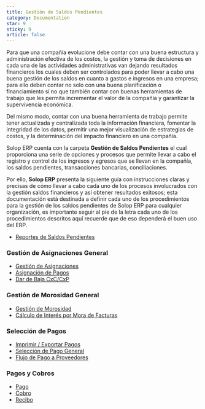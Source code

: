 ```yaml
---
title: Gestión de Saldos Pendientes
category: Documentation
star: 9
sticky: 9
article: false
---
```


Para que una compañía evolucione debe contar con una buena estructura y administración efectiva de los costos, la gestión y toma de decisiones en cada una de las actividades administrativas van dejando resultados financieros los cuales deben ser controlados para poder llevar a cabo una buena gestión de los saldos en cuanto a gastos e ingresos en una empresa; para ello deben contar no solo con una buena planificación o financiamiento sí no que también contar con buenas herramientas de trabajo que les permita incrementar el valor de la compañía y garantizar la supervivencia económica.

Del mismo modo, contar con una buena herramienta de trabajo permite tener actualizada y centralizada toda la información financiera, fomentar la integridad de los datos, permitir una mejor visualización de estrategias de costos, y la determinación del impacto financiero en una compañía.

Solop ERP cuenta con la carpeta **Gestión de Saldos Pendientes** el cual proporciona una serie de opciones y procesos que permite llevar a cabo el registro y control de los ingresos y egresos que se llevan en la compañía, los saldos pendientes, transacciones bancarias, conciliaciones.

Por ello, **Solop ERP** presenta la siguiente guía con instrucciones claras y precisas de cómo llevar a cabo cada uno de los procesos involucrados con la gestión saldos financieros y así obtener resultados exitosos; esta documentación está destinada a definir cada uno de los procedimientos para la gestión de los saldos pendientes de Solop ERP para cualquier organización, es importante seguir al pie de la letra cada uno de los procedimientos descritos aquí recuerde que de eso dependerá el buen uso del ERP.

- [Reportes de Saldos Pendientes](pending-balance-reports)

### Gestión de Asignaciones General

- [Gestión de Asignaciones](assignment-management-general/assignment-management)
- [Asignación de Pagos](assignment-management-general/assignment)
- [Dar de Baja CxC/CxP](assignment-management-general/unsubscribe-account-receivable)

### Gestión de Morosidad General

- [Gestión de Morosidad](default-management-general/default-management)
- [Cálculo de Interés por Mora de Facturas](default-management-general/late-payment-interest-calculation)

### Selección de Pagos

- [Imprimir / Exportar Pagos](payment-selection-general/print)
- [Selección de Pago General](payment-selection-general/selection)
- [Flujo de Pago a Proveedores](payment-selection-general/payment-flow-to-suppliers)

### Pagos y Cobros

- [Pago](payments-and-receipts/pay)
- [Cobro](payments-and-receipts/payment)
- [Recibo](payments-and-receipts/receipt)